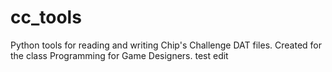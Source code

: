 # cc_tools
Python tools for reading and writing Chip's Challenge DAT files. Created for the class Programming for Game Designers.
test edit